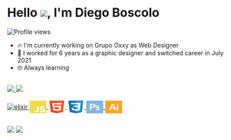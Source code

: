 <h1 align="left">Hello <img src="https://raw.githubusercontent.com/kaueMarques/kaueMarques/master/hi.gif" width="30px">, I'm Diego Boscolo</h1>

<p align="left"><img src="https://komarev.com/ghpvc/?username=talktodeego&color=blue" alt="Profile views"></p>

- 🔥 I'm currently working on Grupo Oxxy as Web Designer
- 🎨 I worked for 6 years as a graphic designer and switched career in July 2021
- 🤓 Always learning
<br>
<div>
  <a href="https://github.com/talktodeego">
  <img height="180em" src="https://github-readme-stats.vercel.app/api?username=talktodeego&show_icons=true&theme=dark&include_all_commits=true&count_private=true">
  <img height="150em" src="https://github-readme-stats.vercel.app/api/top-langs/?username=talktodeego&layout=compact&langs_count=16&theme=dark">
</div>
<div style="display: inline_block"><br>
  <img align="center" alt="elixir" height="30" width="40" src='https://cdn.jsdelivr.net/gh/devicons/devicon/icons/elixir/elixir-original.svg'>
  <img align="center" alt="js" height="30" width="40" src="https://raw.githubusercontent.com/devicons/devicon/master/icons/javascript/javascript-plain.svg">
  <img align="center" alt="html5" height="30" width="40" src="https://raw.githubusercontent.com/devicons/devicon/master/icons/html5/html5-original.svg">
  <img align="center" alt="css3" height="30" width="40" src="https://raw.githubusercontent.com/devicons/devicon/master/icons/css3/css3-original.svg">
  <img align="center" alt="photoshop" height="30" width="40" src="https://raw.githubusercontent.com/devicons/devicon/master/icons/photoshop/photoshop-plain.svg">
  <img align="center" alt="illustrator" height="30" width="40" src="https://raw.githubusercontent.com/devicons/devicon/master/icons/illustrator/illustrator-plain.svg">
</div>
  
  ##
  
<div>
  <a href="https://www.linkedin.com/in/diegoboscolo/"><img src="https://img.shields.io/badge/-LinkedIn-%230077B5?style=for-the-badge&logo=linkedin&logoColor=white" target="_blank"></a>
  <a href="mailto:deegotboscolo@gmail.com" target="_blank"><img src="https://img.shields.io/badge/Gmail-D14836?style=for-the-badge&logo=gmail&logoColor=white" target="_blank"></a>
</div>
  
<!--
**talktodeego/talktodeego** is a ✨ _special_ ✨ repository because its `README.md` (this file) appears on your GitHub profile.

Here are some ideas to get you started:

- 🔭 I’m currently working on ...
- 🌱 I’m currently learning ...
- 👯 I’m looking to collaborate on ...
- 🤔 I’m looking for help with ...
- 💬 Ask me about ...
- 📫 How to reach me: ...
- 😄 Pronouns: ...
- ⚡ Fun fact: ...
-->
